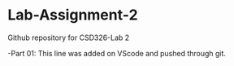 # Lab-Assignment-2
Github repository for CSD326-Lab 2

-Part 01:
This line was added on VScode and pushed through git.
